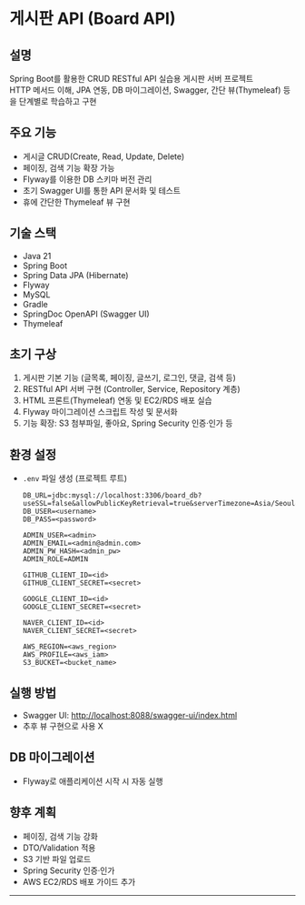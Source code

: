# 게시판 API (Board API)

## 설명

Spring Boot를 활용한 CRUD RESTful API 실습용 게시판 서버 프로젝트   
HTTP 메서드 이해, JPA 연동, DB 마이그레이션, Swagger, 간단 뷰(Thymeleaf) 등을 단계별로 학습하고 구현    

## 주요 기능

* 게시글 CRUD(Create, Read, Update, Delete)
* 페이징, 검색 기능 확장 가능
* Flyway를 이용한 DB 스키마 버전 관리
* 초기 Swagger UI를 통한 API 문서화 및 테스트
* 휴에 간단한 Thymeleaf 뷰 구현

## 기술 스택

* Java 21
* Spring Boot
* Spring Data JPA (Hibernate)
* Flyway
* MySQL
* Gradle
* SpringDoc OpenAPI (Swagger UI)
* Thymeleaf

## 초기 구상

1. 게시판 기본 기능 (글목록, 페이징, 글쓰기, 로그인, 댓글, 검색 등)
2. RESTful API 서버 구현 (Controller, Service, Repository 계층)
3. HTML 프론트(Thymeleaf) 연동 및 EC2/RDS 배포 실습
4. Flyway 마이그레이션 스크립트 작성 및 문서화
5. 기능 확장: S3 첨부파일, 좋아요, Spring Security 인증·인가 등

## 환경 설정

+ `.env` 파일 생성 (프로젝트 루트)

   ```dotenv
   DB_URL=jdbc:mysql://localhost:3306/board_db?useSSL=false&allowPublicKeyRetrieval=true&serverTimezone=Asia/Seoul&createDatabaseIfNotExist=true
   DB_USER=<username>
   DB_PASS=<password>

   ADMIN_USER=<admin>
   ADMIN_EMAIL=<admin@admin.com>
   ADMIN_PW_HASH=<admin_pw>
   ADMIN_ROLE=ADMIN

   GITHUB_CLIENT_ID=<id>
   GITHUB_CLIENT_SECRET=<secret>

   GOOGLE_CLIENT_ID=<id>
   GOOGLE_CLIENT_SECRET=<secret>

   NAVER_CLIENT_ID=<id>
   NAVER_CLIENT_SECRET=<secret>

   AWS_REGION=<aws_region>
   AWS_PROFILE=<aws_iam>
   S3_BUCKET=<bucket_name>
   ```

## 실행 방법

* Swagger UI: [http://localhost:8088/swagger-ui/index.html](http://localhost:8080/swagger-ui/index.html)
* 추후 뷰 구현으로 사용 X

## DB 마이그레이션

* Flyway로 애플리케이션 시작 시 자동 실행

## 향후 계획

* 페이징, 검색 기능 강화
* DTO/Validation 적용
* S3 기반 파일 업로드
* Spring Security 인증·인가
* AWS EC2/RDS 배포 가이드 추가

---

